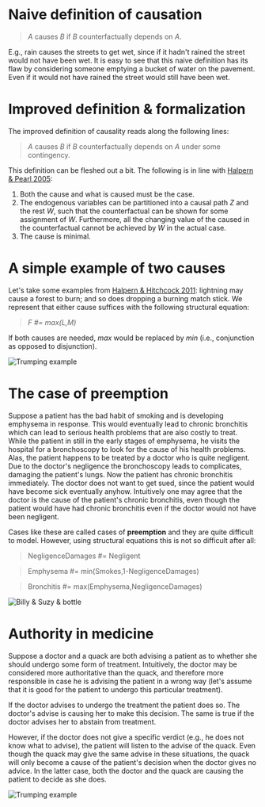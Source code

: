 # Naive definition of causation

> *A* causes *B* if *B* counterfactually depends on *A*.

E.g., rain causes the streets to get wet, since if it hadn't rained the street would not have been wet.
It is easy to see that this naive definition has its flaw by considering someone emptying a bucket of water on the pavement.
Even if it would not have rained the street would still have been wet.

# Improved definition & formalization

The improved definition of causality reads along the following lines:
> *A* causes *B* if *B* counterfactually depends on *A* under some contingency.

This definition can be fleshed out a bit. The following is in line with [Halpern & Pearl 2005](http://bjps.oxfordjournals.org/content/56/4/843.short):

  1. Both the cause and what is caused must be the case.
  2. The endogenous variables can be partitioned into a causal path *Z* and the rest *W*, such that the counterfactual can be shown for some assignment of *W*. Furthermore, all the changing value of the caused in the counterfactual cannot be achieved by *W* in the actual case.
  3. The cause is minimal.

# A simple example of two causes

Let's take some examples from [Halpern & Hitchcock 2011](http://arxiv.org/abs/1106.2652): lightning may cause a forest to burn; and so does dropping a burning match stick. We represent that either cause suffices with the following structural equation:

> *F #= max(L,M)*

If both causes are needed, *max* would be replaced by *min* (i.e., conjunction as opposed to disjunction).

![](https://rawgit.com/wouterbeek/Actual-Causation/master/img/forest_fire.svg "Trumping example")

# The case of preemption

Suppose a patient has the bad habit of smoking and is developing emphysema in response.
This would eventually lead to chronic bronchitis which can lead to serious health problems that are also costly to treat.
While the patient in still in the early stages of emphysema, he visits the hospital for a bronchoscopy to look for the cause of his health problems.
Alas, the patient happens to be treated by a doctor who is quite negligent. Due to the doctor's negligence the bronchoscopy leads to complicates, damaging the patient's lungs.
Now the patient has chronic bronchitis immediately.
The doctor does not want to get sued, since the patient would have become sick eventually anyhow.
Intuitively one may agree that the doctor is the cause of the patient's chronic bronchitis, even though the patient would have had chronic bronchitis even if the doctor would not have been negligent.

Cases like these are called cases of **preemption** and they are quite difficult to model. However, using structural equations this is not so difficult after all:

> NegligenceDamages #= Negligent

> Emphysema #= min(Smokes,1-NegligenceDamages)

> Bronchitis #= max(Emphysema,NegligenceDamages)

![](https://rawgit.com/wouterbeek/Actual-Causation/master/img/billy_suzy_bottle.svg "Billy & Suzy & bottle")

# Authority in medicine

Suppose a doctor and a quack are both advising a patient as to whether she should undergo some form of treatment.
Intuitively, the doctor may be considered more authoritative than the quack, and therefore more responsible in case he is advising the patient in a wrong way (let's assume that it is good for the patient to undergo this particular treatment).

If the doctor advises to undergo the treatment the patient does so. The doctor's advise is causing her to make this decision. The same is true if the doctor advises her to abstain from treatment.

However, if the doctor does not give a specific verdict (e.g., he does not know what to advise), the patient will listen to the advise of the quack. Even though the quack may give the same advise in these situations, the quack will only become a cause of the patient's decision when the doctor gives no advice. In the latter case, both the doctor and the quack are causing the patient to decide as she does.

![](https://cdn.rawgit.com/wouterbeek/Actual-Causation/master/img/trumping.svg "Trumping example")

